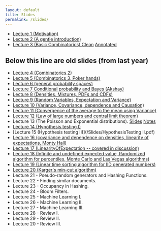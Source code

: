 ```yaml
---
layout: default
title: Slides
permalink: /slides/
---
```


* [Lecture 1 (Motivation)](/Slides/Lecture1.pdf)
* [Lecture 2 (A gentle introduction)](/Slides/Lecture2.pdf)
* [Lecture 3 (Basic Combinatorics) Clean](/Slides/basicCombinatorics.pdf) [Annotated](/Slides/basiccombinatoricsannotated.pdf)

Below this line are old slides (from last year)
------------------------
* [Lecture 4 (Combinatorics 2)](/Slides/Combinatorics2.pdf)
* [Lecture 5 (Combinatorics 3, Poker hands)](/Slides/PokerHands.pdf)
* [Lecture 6 (general probability spaces)](/Slides/GeneralProbabilitySpaces.pdf)
* [Lecture 7 Conditional probability and Bayes (Akshay)](/Slides/CondProbability-UnionBound.pdf)
* [Lecture 8 (Densities, Mixtures, PDFs and CDFs)](/Slides/DensitiesMixturesPDFCDF.pdf)
* [Lecture 9 (Random Variables, Expectation and Variance)](/Slides/RandomVariablesExpectationVariance.pdf)  
* [Lecture 10 (Variance, Covariance, dependence and Causation)](/Slides/CovCorr.pdf)
* [Lecture 11 (Convergence of the average to the mean using Variance)](/Slides/MarkovChebyshev.pdf)
* [Lecture 12 (Law of large numbers and central limit theorem)](/Slides/LargeNumbersCLT.pdf)  
* Lecture 13 (The Poisson and Exponential distributions). [Slides](/Slides/PoiExpSlides.pdf)  [Notes](/Slides/PoiExp.pdf)  
* [Lecture 14 (Hypothesis testing I)](/Slides/HypothesisTesting.pdf)
* [Lecture 15 (Hypothesis testing II)](/Slides/HypothesisTesting II.pdf)
* [Lecture 16 (covariance and dependence on densities, linearity of expectations, Monty Hall)](/Slides/covdepOnDensitiesLinearityInfiniteMontyHall.pdf)
* [Lecture 17 (LinearityOfExpectation -- covered in discussion)](/Slides/Linearityofexpectationproblems.pdf)
* [Lecture 18 (Infinite and undefined expected value, Randomized algorithm for percentiles, Monte Carlo and Las Vegas algorithms)](/Slides/RandomizedMedian.pdf)
* [Lecture 19 (Linear time sorting algorithm for IID generated numbers)](/Slides/LinearTimeSorting.pdf)
* [Lecture 20 (Karger's min-cut algorithm)](/Slides/KargersAlgorithm.pdf)
* Lecture 21 - Pseudo-random generators and Hashing Functions.
* Lecture 22 - Finding similar documents.
* Lecture 23 - Occupancy in Hashing.
* Lecture 24 - Bloom Filters.
* Lecture 25 - Machine Learning I.
* Lecture 26 - Machine Learning II.
* Lecture 27 - Machine Learning III.
* Lecture 28 - Review I.
* Lecture 29 - Review II.
* Lecture 20 - Review III.
